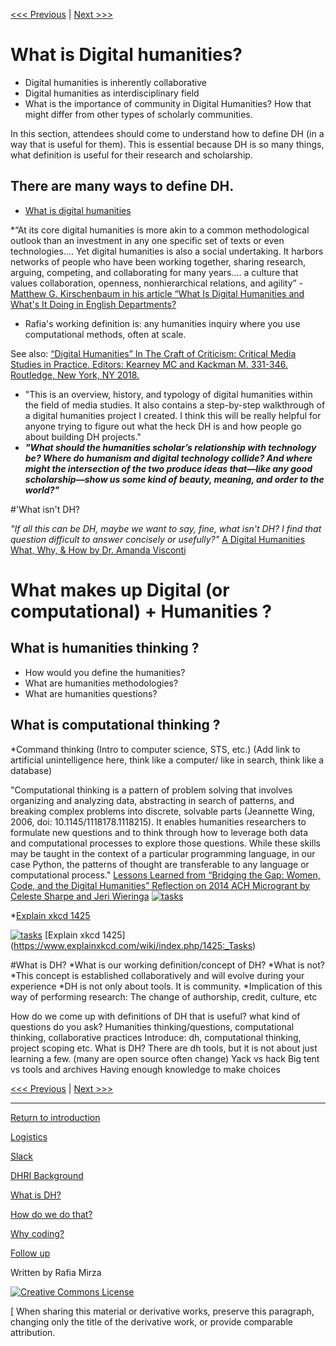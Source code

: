 
[<<< Previous](DHRI.md) | [Next >>>](how.md) 

# What is Digital humanities?  
* Digital humanities is inherently collaborative 
* Digital humanities as interdisciplinary field 
* What is the importance of community in Digital Humanities? How that might differ from other types of scholarly communities.

In this section, attendees should come to understand how to define DH (in a way that is useful for them). This is essential because DH is so many things, what definition is useful for their research and scholarship. 

## There are many ways to define DH. 
* [What is digital humanities](https://whatisdigitalhumanities.com/)

*“At its core digital humanities is more akin to a common methodological outlook than an investment in  any one specific set of texts or even technologies.... Yet digital humanities is also a social undertaking. It harbors networks of people who have been working together, sharing research, arguing, competing, and collaborating for many years.... a culture that values collaboration, openness, nonhierarchical relations, and agility” - [Matthew G. Kirschenbaum in his article “What Is Digital Humanities and What's It Doing in English Departments?](https://mkirschenbaum.files.wordpress.com/2011/01/kirschenbaum_ade150.pdf) 

* Rafia's working definition is: any humanities inquiry where you use computational methods, often at scale.  

See also: [“Digital Humanities” In The Craft of Criticism: Critical Media Studies in Practice. Editors: Kearney MC and Kackman M. 331-346. Routledge, New York, NY 2018.](https://escholarship.org/uc/item/1558k4vg)
* "This is an overview, history, and typology of digital humanities within the field of media studies. It also contains a step-by-step walkthrough of a digital humanities project I created. I think this will be really helpful for anyone trying to figure out what the heck DH is and how people go about building DH projects."
* ***"What should the humanities scholar’s relationship with technology be? Where do humanism and digital technology collide? And where might the intersection of the two produce ideas that—like any good scholarship—show us some kind of beauty, meaning, and order to the world?"***

#'What isn't DH?

*"If all this can be DH, maybe we want to say, fine, what isn't DH? I find that question difficult to answer concisely or usefully?"*
[A Digital Humanities What, Why, & How by  Dr. Amanda Visconti](https://www.hastac.org/blogs/amanda-visconti/2016/07/25/digital-humanities-what-why-how-dlf-eresearch-network-talk#header-c20) 

# What makes up Digital (or computational) + Humanities ?

## What is humanities thinking ?
* How would you define the humanities? 
* What are humanities methodologies? 
* What are humanities questions?

## What is computational thinking ?

*Command thinking (Intro to computer science, STS, etc.) 
(Add link to artificial unintelligence here, think like a computer/ like in search, think like a database)

"Computational thinking is a pattern of problem solving that involves organizing and analyzing data, abstracting in search of patterns, and breaking complex problems into discrete, solvable parts (Jeannette Wing, 2006, doi: 10.1145/1118178.1118215). It enables humanities researchers to formulate new questions and to think through how to leverage both data and computational processes to explore those questions. While these skills may be taught in the context of a particular programming language, in our case Python, the patterns of thought are transferable to any language or computational process."
[Lessons Learned from “Bridging the Gap: Women, Code, and the Digital Humanities” Reflection on 2014 ACH Microgrant by Celeste Sharpe and Jeri Wieringa](http://ach.org/blog/2015/05/06/bridging-the-gap/)
[![tasks](https://imgs.xkcd.com/comics/tasks.png)](https://xkcd.com/1425/)

*[Explain xkcd 1425](https://www.explainxkcd.com/wiki/index.php/1425:_Tasks)

[![tasks](https://imgs.xkcd.com/comics/tasks.png)](https://xkcd.com/1425/)
[Explain xkcd 1425] (https://www.explainxkcd.com/wiki/index.php/1425:_Tasks)

#What is DH?
*What is our working definition/concept of DH?
*What is not?
*This concept is established collaboratively and will evolve during your experience
*DH is not only about tools. It is community.
*Implication of this way of performing research: The change of authorship, credit, culture, etc

How do we come up with definitions of DH that is useful? what kind of questions do you ask?
Humanities thinking/questions, computational thinking, collaborative practices
Introduce: dh, computational thinking, project scoping etc.
What is DH?
There are dh tools, but it is not about just learning a few. (many are open source often change)
Yack vs hack
Big tent vs tools and archives 
Having enough knowledge to make choices


[<<< Previous](DHRI.md) | [Next >>>](how.md) 

-----
[Return to introduction](README.md)

[Logistics](logistics.md)  

[Slack](Slack.md)  

[DHRI Background](DHRI.md)  

[What is DH?](DH.md)  

[How do we do that?](how.md)

[Why coding?](why.md)

[Follow up](continue.md)

Written by Rafia Mirza

[![Creative Commons License](https://i.creativecommons.org/l/by-sa/4.0/88x31.png)](http://creativecommons.org/licenses/by-sa/4.0/)

[ When sharing this material or derivative works, preserve this paragraph, changing only the title of the derivative work, or provide comparable attribution.
